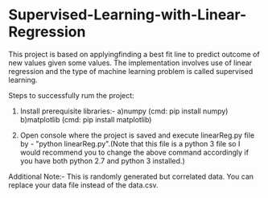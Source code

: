 # Supervised-Learning-with-Linear-Regression

This project is based on applyingfinding a best fit line to predict outcome of new values given some values.
The implementation involves use of linear regression and the type of machine learning problem is called supervised learning.

Steps to successfully rum the project:
1) Install prerequisite libraries:- 
  a)numpy (cmd: pip install numpy)
  b)matplotlib (cmd: pip install matplotlib)
  
2) Open console where the project is saved and execute linearReg.py file by - "python linearReg.py".(Note that this file is a python 3 file so I would recommend you to change the above command accordingly if you have both python 2.7 and python 3 installed.)

Additional Note:- This is randomly generated but correlated data. You can replace your data file instead of the data.csv.
